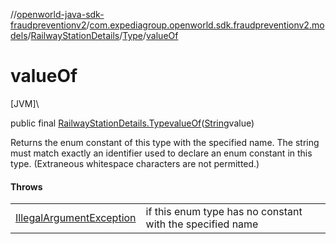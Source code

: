 //[openworld-java-sdk-fraudpreventionv2](../../../../index.md)/[com.expediagroup.openworld.sdk.fraudpreventionv2.models](../../index.md)/[RailwayStationDetails](../index.md)/[Type](index.md)/[valueOf](value-of.md)

# valueOf

[JVM]\

public final [RailwayStationDetails.Type](index.md)[valueOf](value-of.md)([String](https://docs.oracle.com/javase/8/docs/api/java/lang/String.html)value)

Returns the enum constant of this type with the specified name. The string must match exactly an identifier used to declare an enum constant in this type. (Extraneous whitespace characters are not permitted.)

#### Throws

| | |
|---|---|
| [IllegalArgumentException](https://kotlinlang.org/api/latest/jvm/stdlib/kotlin/-illegal-argument-exception/index.html) | if this enum type has no constant with the specified name |
